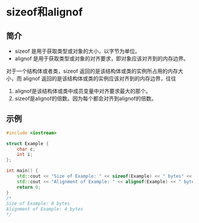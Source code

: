 # sizeof和alignof

## 简介

* sizeof 是用于获取类型或对象的大小，以字节为单位。
* alignof 是用于获取类型或对象的对齐要求，即对象应该对齐到的内存边界。

对于一个结构体或者类，sizeof 返回的是该结构体或类的实例所占用的内存大小，而 alignof 返回的是该结构体或类的实例应该对齐到的内存边界，往往

1. alignof是该结构体或类中成员变量中对齐要求最大的那个。
2. sizeof是alignof的倍数。因为每个都会对齐到alignof的倍数。

## 示例

```cpp
#include <iostream>

struct Example {
    char c;
    int i;
};

int main() {
    std::cout << "Size of Example: " << sizeof(Example) << " bytes" << std::endl;
    std::cout << "Alignment of Example: " << alignof(Example) << " bytes" << std::endl;
    return 0;
}
/*
Size of Example: 8 bytes
Alignment of Example: 4 bytes
*/
```